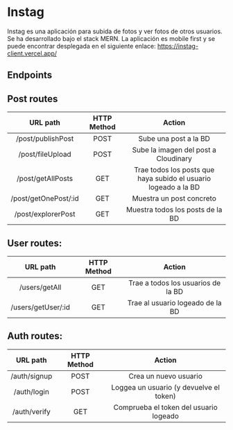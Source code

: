 # Instag
Instag es una aplicación para subida de fotos y ver fotos de otros usuarios. Se ha desarrollado bajo el stack MERN. La aplicación es mobile first y se puede encontrar desplegada en el siguiente enlace: https://instag-client.vercel.app/

## Endpoints
## **Post routes**

| URL path                    | HTTP Method        | Action                        |
| :--------------------------:|:-----------------:|  :----------------------------:|
| /post/publishPost          | POST            | Sube una post a la BD |
| /post/fileUpload          | POST            | Sube la imagen del post a Cloudinary |
| /post/getAllPosts        | GET           | Trae todos los posts que haya subido el usuario logeado a la BD |
| /post/getOnePost/:id       | GET           | Muestra un post concreto |
| /post/explorerPost      | GET           | Muestra todos los posts de la BD |


## **User routes**:

| URL path                    | HTTP Method       | Action                        |
| :--------------------------:|:-----------------:|  :----------------------------:|
| /users/getAll          | GET               | Trae a todos los usuarios de la BD  |
| /users/getUser/:id            | GET               | Trae al usuario logeado de la BD |


## **Auth routes**:

| URL path                    | HTTP Method       | Action                        |
| :--------------------------:|:-----------------:| :--------------------------------:| 
| /auth/signup            | POST              |  Crea un nuevo usuario            |
| /auth/login             | POST              | Loggea un usuario  (y devuelve el token) |
| /auth/verify          | GET        | Comprueba el token del usuario logeado |
